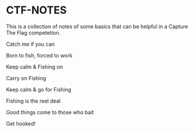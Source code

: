# CTF-NOTES
This is a collection of notes of some basics that can be helpful in a Capture The Flag competetion.


Catch me if you can

 

Born to fish, forced to work

 

Keep calm & Fishing on

 

Carry on Fishing

 

Keep calm & go for Fishing

 

Fishing is the reel deal

 

Good things come to those who bait

 

Get hooked!
